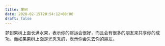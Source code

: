 ```yaml
---
title: 果树
date: 2020-02-15T20:54:12+08:00
draft: false
---
```


梦到果树上面长满水果，表示你的财运会很好，而且会有很多的朋友来共享你的成功。而如果果树上面是光秃秃的，表示你会失去你的朋友。